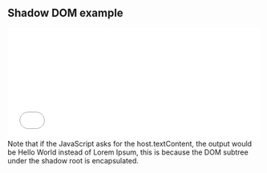## Shadow DOM example

<iframe height='222' scrolling='no' src='//codepen.io/matt-d-rat/embed/pJBmvQ/?height=222&theme-id=12596&default-tab=result' frameborder='no' allowtransparency='true' allowfullscreen='true' style='width: 100%;'>See the Pen <a href='http://codepen.io/matt-d-rat/pen/pJBmvQ/'>Shadow DOM example</a> by Matt Fairbrass (<a href='http://codepen.io/matt-d-rat'>@matt-d-rat</a>) on <a href='http://codepen.io'>CodePen</a>.
</iframe>

<aside class="notes">
Note that if the JavaScript asks for the host.textContent, the output would be Hello World instead of Lorem Ipsum, this is because the DOM subtree under the shadow root is encapsulated.
</aside>